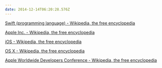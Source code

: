 ```yaml
---
date: 2014-12-14T06:20:28.576Z
---
```

[Swift (programming language) - Wikipedia, the free encyclopedia](http://en.wikipedia.org/wiki/Swift_(programming_language))

[Apple Inc. - Wikipedia, the free encyclopedia](http://en.wikipedia.org/wiki/Apple_Inc.)

[iOS - Wikipedia, the free encyclopedia](http://en.wikipedia.org/wiki/IOS)

[OS X - Wikipedia, the free encyclopedia](http://en.wikipedia.org/wiki/OS_X)

[Apple Worldwide Developers Conference - Wikipedia, the free encyclopedia](http://en.wikipedia.org/wiki/Apple_Worldwide_Developers_Conference)

